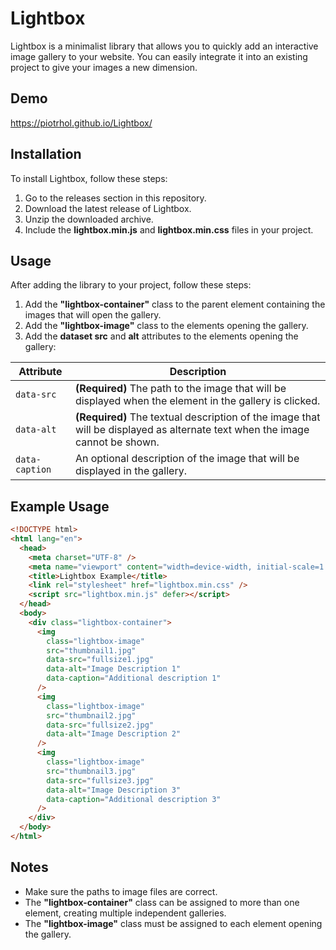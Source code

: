# Lightbox

Lightbox is a minimalist library that allows you to quickly add an interactive image gallery to your website. You can easily integrate it into an existing project to give your images a new dimension.

## Demo

<a href="https://piotrhol.github.io/Lightbox/" target="_blank">https://piotrhol.github.io/Lightbox/</a>

## Installation

To install Lightbox, follow these steps:

1. Go to the releases section in this repository.
2. Download the latest release of Lightbox.
3. Unzip the downloaded archive.
4. Include the **lightbox.min.js** and **lightbox.min.css** files in your project.

## Usage

After adding the library to your project, follow these steps:

1. Add the **"lightbox-container"** class to the parent element containing the images that will open the gallery.
2. Add the **"lightbox-image"** class to the elements opening the gallery.
3. Add the **dataset src** and **alt** attributes to the elements opening the gallery:

| Attribute      | Description                                                                                                                  |
| -------------- | ---------------------------------------------------------------------------------------------------------------------------- |
| `data-src`     | **(Required)** The path to the image that will be displayed when the element in the gallery is clicked.                      |
| `data-alt`     | **(Required)** The textual description of the image that will be displayed as alternate text when the image cannot be shown. |
| `data-caption` | An optional description of the image that will be displayed in the gallery.                                                  |

## Example Usage

```html
<!DOCTYPE html>
<html lang="en">
  <head>
    <meta charset="UTF-8" />
    <meta name="viewport" content="width=device-width, initial-scale=1.0" />
    <title>Lightbox Example</title>
    <link rel="stylesheet" href="lightbox.min.css" />
    <script src="lightbox.min.js" defer></script>
  </head>
  <body>
    <div class="lightbox-container">
      <img
        class="lightbox-image"
        src="thumbnail1.jpg"
        data-src="fullsize1.jpg"
        data-alt="Image Description 1"
        data-caption="Additional description 1"
      />
      <img
        class="lightbox-image"
        src="thumbnail2.jpg"
        data-src="fullsize2.jpg"
        data-alt="Image Description 2"
      />
      <img
        class="lightbox-image"
        src="thumbnail3.jpg"
        data-src="fullsize3.jpg"
        data-alt="Image Description 3"
        data-caption="Additional description 3"
      />
    </div>
  </body>
</html>
```

## Notes

- Make sure the paths to image files are correct.
- The **"lightbox-container"** class can be assigned to more than one element, creating multiple independent galleries.
- The **"lightbox-image"** class must be assigned to each element opening the gallery.
